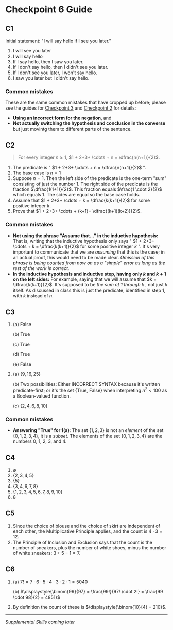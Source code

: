 # Checkpoint 6 Guide

## C1

Initial statement: "I will say hello if I see you later."

1. I will see you later
2. I will say hello
3. If I say hello, then I saw you later. 
4. If I don't say hello, then I didn't see you later. 
5. If I don't see you later, I won't say hello. 
6. I saw you later but I didn't say hello. 

### Common mistakes

These are the same common mistakes that have cropped up before; please see the guides for [Checkpoint 3](https://github.com/RobertTalbert/discretecs/blob/master/MTH225-Winter2024/assignments/checkpoints/Checkpoint%203%20guide.md) and [Checkpoint 2](https://github.com/RobertTalbert/discretecs/blob/master/MTH225-Winter2024/assignments/checkpoints/Checkpoint%202%20solutions.md) for details: 

- **Using an incorrect form for the negation**, and 
- **Not actually switching the hypothesis and conclusion in the converse** but just movintg them to different parts of the sentence. 

## C2 

>For every integer $n \geq 1$, $1 + 2+3+ \cdots + n = \dfrac{n(n+1)}{2}$.  

1. The predicate is " $1 + 2+3+ \cdots + n = \dfrac{n(n+1)}{2}$ ". 
2. The base case is $n = 1$
3. Suppose $n=1$. Then the left side of the predicate is the one-term "sum" consisting of just the number 1. The right side of the predicate is the fraction $\dfrac{1(1+1)}{2}$. This fraction equals $\frac{1 \cdot 2}{2}$ which equals $1$. The sides are equal so the base case holds. 
4. Assume that $1 + 2+3+ \cdots + k = \dfrac{k(k+1)}{2}$ for some positive integer $k$. 
5. Prove that $1 + 2+3+ \cdots + (k+1)= \dfrac{(k+1)(k+2)}{2}$. 

### Common mistakes

- **Not using the phrase "Assume that..." in the inductive hypothesis:** That is, writing that the inductive hypothesis only says " $1 + 2+3+ \cdots + k = \dfrac{k(k+1)}{2}$ for some positive integer $k$ ". It's very important to communicate that we are *assuming* that this is the case; in an actual proof, this would need to be made clear. *Omission of this phrase is being counted from now on as a "simple" error as long as the rest of the work is correct.*
- **In the inductive hypothesis and inductive step, having only $k$ and $k+1$ on the left sides:** For example, saying that we will assume that $k = \dfrac{k(k+1)}{2}$. It's supposed to be *the sum of 1 through $k$* , not just $k$ itself. As discussed in class this is just the predicate, identified in step 1, with $k$ instead of $n$. 


## C3

1. (a) False 

   (b) True

   (c) True

   (d) True

   (e) False 

2. (a) $\lbrace 9, 16, 25\rbrace$

   (b) Two possibilities: Either INCORRECT SYNTAX because it's written predicate-first; or it's the set {True, False} when interpreting $n^2 < 100$ as a Boolean-valued function. 

   (c) $\lbrace 2,4,6,8,10 \rbrace$

### Common mistakes

- **Answering "True" for 1(a)**: The set $\lbrace 1,2,3 \rbrace$ is not an *element* of the set $\lbrace 0,1,2,3,4 \rbrace$, it is a *subset*. The elements of the set $\lbrace 0,1,2,3,4 \rbrace$ are the numbers 0, 1, 2, 3, and 4. 


## C4

1. $\emptyset$
2. $\lbrace 2,3,4,5 \rbrace$
3. $\lbrace 5 \rbrace$
4. $\lbrace 3,4,6,7,8 \rbrace$
5. $\lbrace 1,2,3,4,5,6,7,8,9,10 \rbrace$
6. $8$ 

## C5

1. Since the choice of blouse and the choice of skirt are independent of each other, the Multiplicative Principle applies, and the count is $4 \cdot 3 = 12$. 
2. The Principle of Inclusion and Exclusion says that the count is the number of sneakers, plus the number of white shoes, minus the number of white sneakers: $3 + 5 - 1 = 7$. 

## C6

1. (a) $7! = 7 \cdot 6 \cdot 5 \cdot 4 \cdot 3 \cdot 2 \cdot 1 = 5040$

   (b) $\displaystyle{\binom{99}{97} = \frac{99!}{97! \cdot 2!} = \frac{99 \cdot 98}{2} = 4851}$


2. By definition the count of these is $\displaystyle{\binom{10}{4} = 210}$. 

--- 

*Supplemental Skills coming later*